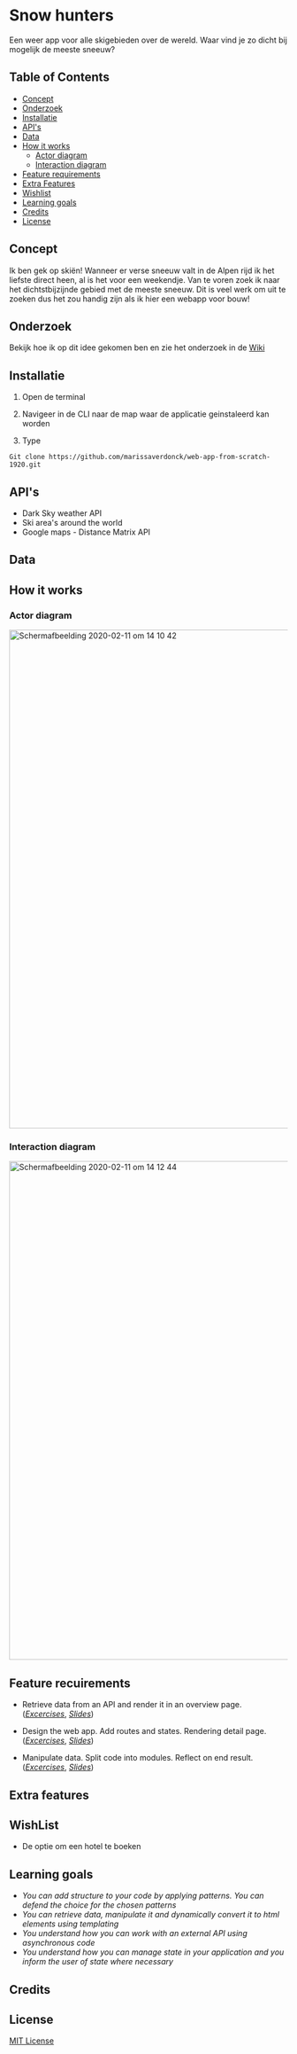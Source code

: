 # Snow hunters
Een weer app voor alle skigebieden over de wereld. Waar vind je zo dicht bij mogelijk de meeste sneeuw?

## Table of Contents
* [Concept](#Concept)
* [Onderzoek](#Onderzoek)
* [Installatie](#Installatie)
* [API's](#API's)
* [Data](#Data)
* [How it works](#How-it-works)
  * [Actor diagram](#Actor-diagram)
  * [Interaction diagram](#Interaction-diagram)
* [Feature requirements](#Feature-requirements)
* [Extra Features](#Extra-Features)
* [Wishlist](#Wishlist)
* [Learning goals](#Learning-goals)
* [Credits](#Credits)
* [License](#License)

## Concept

Ik ben gek op skiën! Wanneer er verse sneeuw valt in de Alpen rijd ik het liefste direct heen, al is het voor een weekendje. Van te voren zoek ik naar het dichtstbijzijnde gebied met de meeste sneeuw. Dit is veel werk om uit te zoeken dus het zou handig zijn als ik hier een webapp voor bouw!

## Onderzoek
Bekijk hoe ik op dit idee gekomen ben en zie het onderzoek in de [Wiki](https://github.com/marissaverdonck/web-app-from-scratch-1920/wiki)

## Installatie
1. Open de terminal

2. Navigeer in de CLI naar de map waar de applicatie geinstaleerd kan worden

3. Type <br/>
```
Git clone https://github.com/marissaverdonck/web-app-from-scratch-1920.git
```

## API's 
* Dark Sky weather API
* Ski area's around the world
* Google maps - Distance Matrix API


## Data

## How it works

### Actor diagram
<img width="900" alt="Schermafbeelding 2020-02-11 om 14 10 42" src="https://user-images.githubusercontent.com/43657951/74239582-69ce5c00-4cd8-11ea-8044-7c39c6c4b7ae.png">

### Interaction diagram

<img width="900" alt="Schermafbeelding 2020-02-11 om 14 12 44" src="https://user-images.githubusercontent.com/43657951/74239675-a13d0880-4cd8-11ea-87dd-b4268fcf4c21.png">

## Feature recuirements

* Retrieve data from an API and render it in an overview page. (_[Excercises](https://github.com/cmda-minor-web/web-app-from-scratch-1920/blob/master/course/week-1.md)_,
_[Slides](https://drive.google.com/open?id=1Rjl9xqXoKniQSRJPdkU1O5YwWC33SJK8KiV0a-H_xZU)_)


* Design the web app. Add routes and states. Rendering detail page. (_[Excercises](https://github.com/cmda-minor-web/web-app-from-scratch-1920/blob/master/course/week-2.md)_,
_[Slides](https://drive.google.com/open?id=1IqQeu1m0dQiSC_KCvrn8eencAgtYe7X6qT-gm0n9Bmc)_)

* Manipulate data. Split code into modules. Reflect on end result. (_[Excercises](https://github.com/cmda-minor-web/web-app-from-scratch-1920/blob/master/course/week-3.md)_, 
_[Slides](https://drive.google.com/open?id=1BSzGYNLMgtHD4HRnK7f0DgyTv4Pg3xsQwD_eYNo7v0Y)_)


## Extra features

## WishList
* De optie om een hotel te boeken


## Learning goals
* _You can add structure to your code by applying patterns. You can defend the choice for the chosen patterns_
* _You can retrieve data, manipulate it and dynamically convert it to html elements using templating_
* _You understand how you can work with an external API using asynchronous code_
* _You understand how you can manage state in your application and you inform the user of state where necessary_

## Credits

## License
[MIT License](https://github.com/marissaverdonck/web-app-from-cratch/blob/master/license)




